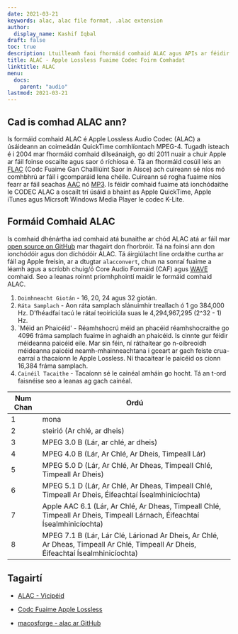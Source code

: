 ```yaml
---
date: 2021-03-21
keywords: alac, alac file format, .alac extension
author:
  display_name: Kashif Iqbal
draft: false
toc: true
description: Ltuilleamh faoi fhormáid comhaid ALAC agus APIs ar féidir leo comhad ALAC a chruthú agus a oscailts.
title: ALAC - Apple Lossless Fuaime Codec Foirm Comhadat
linktitle: ALAC
menu:
  docs:
    parent: "audio"
lastmod: 2021-03-21
---
```


## Cad is comhad ALAC ann?

Is formáid comhaid ALAC é Apple Lossless Audio Codec (ALAC) a úsáideann an coimeádán QuickTime comhlíontach MPEG-4. Tugadh isteach é i 2004 mar fhormáid comhaid dílseánaigh, go dtí 2011 nuair a chuir Apple ar fáil foinse oscailte agus saor ó ríchíosa é. Tá an fhormáid cosúil leis an [FLAC](/audio/flac/) (Codc Fuaime Gan Chailliúint Saor in Aisce) ach cuireann sé níos mó comhbhrú ar fáil i gcomparáid lena chéile. Cuireann sé rogha fuaime níos fearr ar fáil seachas [AAC](/audio/aac/) nó [MP3](/audio/mp3/). Is féidir comhaid fuaime atá ionchódaithe le CODEC ALAC a oscailt trí úsáid a bhaint as Apple QuickTime, Apple iTunes agus Micrsoft Windows Media Player le codec K-Lite.

## Formáid Comhaid ALAC

Is comhaid dhénártha iad comhaid atá bunaithe ar chód ALAC atá ar fáil mar [open source on GitHub](https://github.com/macosforge/alac) mar thagairt don fhorbróir. Tá na foinsí ann don ionchódóir agus don díchódóir ALAC. Tá áirgiúlacht líne ordaithe curtha ar fáil ag Apple freisin, ar a dtugtar `alacconvert`, chun na sonraí fuaime a léamh agus a scríobh chuig/ó Core Audio Formáid (CAF) agus [WAVE](/audio/wav/) comhaid. Seo a leanas roinnt príomhphointí maidir le formáid comhaid ALAC.

 1. `Doimhneacht Giotán` - 16, 20, 24 agus 32 giotán.
 1. `Ráta Samplach` - Aon ráta samplach slánuimhir treallach ó 1 go 384,000 Hz. D’fhéadfaí tacú le rátaí teoiriciúla suas le 4,294,967,295 (2^32 - 1) Hz.
 1. `Méid an Phaicéid' - Réamhshocrú méid an phacéid réamhshocraithe go 4096 fráma samplach fuaime in aghaidh an phaicéid. Is cinnte gur féidir méideanna paicéid eile. Mar sin féin, ní ráthaítear go n-oibreoidh méideanna paicéid neamh-mhainneachtana i gceart ar gach feiste crua-earraí a thacaíonn le Apple Lossless. Ní thacaítear le paicéid os cionn 16,384 fráma samplach.
 1. `Cainéil Tacaithe` - Tacaíonn sé le cainéal amháin go hocht. Tá an t-ord faisnéise seo a leanas ag gach cainéal.

|Num Chan| Ordú|
|---|---|
|1 | mona|
|2 | steirió (Ar chlé, ar dheis) |
|3 |MPEG 3.0 B (Lár, ar chlé, ar dheis) |
|4 |MPEG 4.0 B (Lár, Ar Chlé, Ar Dheis, Timpeall Lár)|
|5 |MPEG 5.0 D (Lár, Ar Chlé, Ar Dheas, Timpeall Chlé, Timpeall Ar Dheis)|
|6 |MPEG 5.1 D (Lár, Ar Chlé, Ar Dheas, Timpeall Chlé, Timpeall Ar Dheis, Éifeachtaí Ísealmhinicíochta)|
|7 |Apple AAC 6.1 (Lár, Ar Chlé, Ar Dheas, Timpeall Chlé, Timpeall Ar Dheis, Timpeall Lárnach, Éifeachtaí Ísealmhinicíochta)|
|8 |MPEG 7.1 B (Lár, Lár Clé, Lárionad Ar Dheis, Ar Chlé, Ar Dheas, Timpeall Ar Chlé, Timpeall Ar Dheis, Éifeachtaí Ísealmhinicíochta)|

## Tagairtí

* [ALAC - Vicipéid]( https://ga.wikipedia.org/wiki/Apple_Lossless)

* [Codc Fuaime Apple Lossless]( https://macosforge.github.io/alac/)

* [macosforge - alac ar GitHub]( https://github.com/macosforge/alac)


